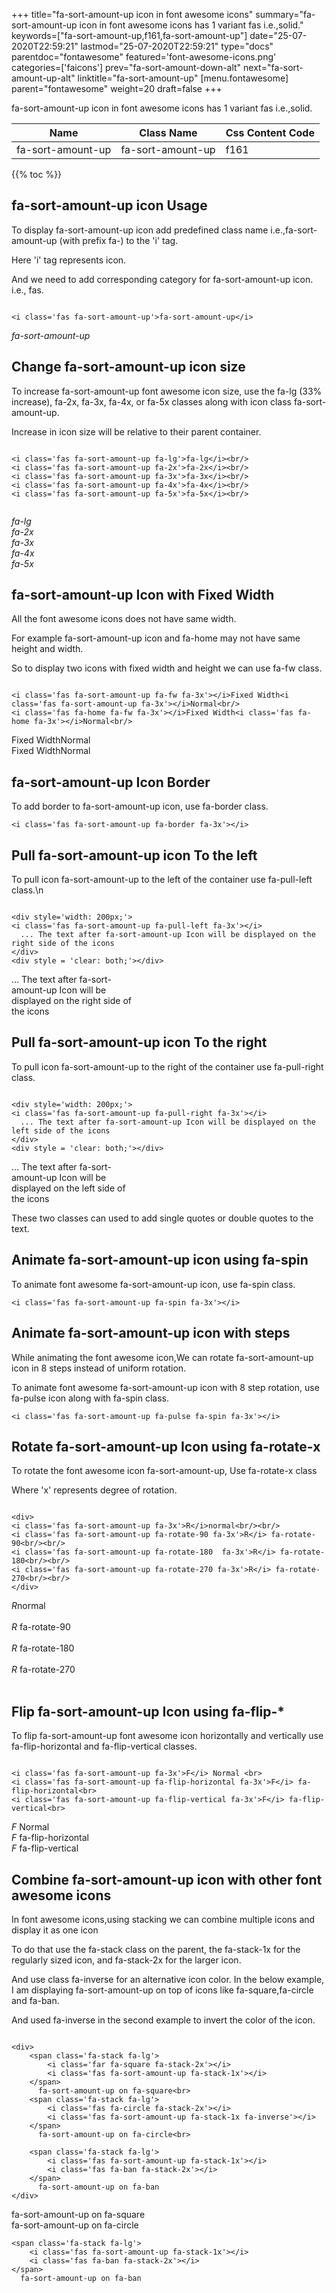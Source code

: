 +++
title="fa-sort-amount-up icon in font awesome icons"
summary="fa-sort-amount-up icon in font awesome icons has 1 variant fas i.e.,solid."
keywords=["fa-sort-amount-up,f161,fa-sort-amount-up"]
date="25-07-2020T22:59:21"
lastmod="25-07-2020T22:59:21"
type="docs"
parentdoc="fontawesome"
featured='font-awesome-icons.png'
categories=['faicons']
prev="fa-sort-amount-down-alt"
next="fa-sort-amount-up-alt"
linktitle="fa-sort-amount-up"
[menu.fontawesome]
parent="fontawesome"
weight=20
draft=false
+++


fa-sort-amount-up icon in font awesome icons has 1 variant fas i.e.,solid.

<div class='table-responsive'><table class='table'><thead><tr><th>Name</th><th>Class Name</th><th>Css Content Code</th></tr></thead><tbody><tr><td>fa-sort-amount-up</td><td>fa-sort-amount-up</td><td>f161</td></tr></tbody></table></div>


{{% toc %}}


## fa-sort-amount-up icon Usage

To display fa-sort-amount-up icon add predefined class name i.e.,fa-sort-amount-up (with prefix fa-) to the 'i' tag.

Here 'i' tag represents icon.

And we need to add corresponding category for fa-sort-amount-up icon. i.e., fas.


```

<i class='fas fa-sort-amount-up'>fa-sort-amount-up</i>
```

<i class='fas fa-sort-amount-up'>fa-sort-amount-up</i>




## Change fa-sort-amount-up icon size
To increase fa-sort-amount-up font awesome icon size, use the fa-lg (33% increase), fa-2x, fa-3x, fa-4x, or fa-5x classes along with icon class fa-sort-amount-up.

Increase in icon size will be relative to their parent container. 

```

<i class='fas fa-sort-amount-up fa-lg'>fa-lg</i><br/>
<i class='fas fa-sort-amount-up fa-2x'>fa-2x</i><br/>
<i class='fas fa-sort-amount-up fa-3x'>fa-3x</i><br/>
<i class='fas fa-sort-amount-up fa-4x'>fa-4x</i><br/>
<i class='fas fa-sort-amount-up fa-5x'>fa-5x</i><br/>
            
```

<i class='fas fa-sort-amount-up fa-lg'>fa-lg</i><br/>
<i class='fas fa-sort-amount-up fa-2x'>fa-2x</i><br/>
<i class='fas fa-sort-amount-up fa-3x'>fa-3x</i><br/>
<i class='fas fa-sort-amount-up fa-4x'>fa-4x</i><br/>
<i class='fas fa-sort-amount-up fa-5x'>fa-5x</i><br/>
            



## fa-sort-amount-up Icon with Fixed Width 

All the font awesome icons does not have same width.

For example fa-sort-amount-up icon and fa-home may not have same height and width.

So to display two icons with fixed width and height we can use fa-fw class.


```

<i class='fas fa-sort-amount-up fa-fw fa-3x'></i>Fixed Width<i class='fas fa-sort-amount-up fa-3x'></i>Normal<br/>
<i class='fas fa-home fa-fw fa-3x'></i>Fixed Width<i class='fas fa-home fa-3x'></i>Normal<br/>
```

<i class='fas fa-sort-amount-up fa-fw fa-3x'></i>Fixed Width<i class='fas fa-sort-amount-up fa-3x'></i>Normal<br/>
<i class='fas fa-home fa-fw fa-3x'></i>Fixed Width<i class='fas fa-home fa-3x'></i>Normal<br/>



## fa-sort-amount-up Icon Border 

To add border to fa-sort-amount-up icon, use fa-border class.


```
<i class='fas fa-sort-amount-up fa-border fa-3x'></i>

```
<i class='fas fa-sort-amount-up fa-border fa-3x'></i>





## Pull fa-sort-amount-up icon To the left

To pull icon fa-sort-amount-up to the left of the container use fa-pull-left class.\n

```

<div style='width: 200px;'>
<i class='fas fa-sort-amount-up fa-pull-left fa-3x'></i>
  ... The text after fa-sort-amount-up Icon will be displayed on the right side of the icons
</div>
<div style = 'clear: both;'></div>
```

<div style='width: 200px;'>
<i class='fas fa-sort-amount-up fa-pull-left fa-3x'></i>
  ... The text after fa-sort-amount-up Icon will be displayed on the right side of the icons
</div>
<div style = 'clear: both;'></div>




## Pull fa-sort-amount-up icon To the right
To pull icon fa-sort-amount-up to the right of the container use fa-pull-right class.

```

<div style='width: 200px;'>
<i class='fas fa-sort-amount-up fa-pull-right fa-3x'></i>
  ... The text after fa-sort-amount-up Icon will be displayed on the left side of the icons
</div>
<div style = 'clear: both;'></div>
```

<div style='width: 200px;'>
<i class='fas fa-sort-amount-up fa-pull-right fa-3x'></i>
  ... The text after fa-sort-amount-up Icon will be displayed on the left side of the icons
</div>
<div style = 'clear: both;'></div>

These two classes can used to add single quotes or double quotes to the text.


## Animate fa-sort-amount-up icon using fa-spin
To animate font awesome fa-sort-amount-up icon, use fa-spin class.

```
<i class='fas fa-sort-amount-up fa-spin fa-3x'></i>
```
<i class='fas fa-sort-amount-up fa-spin fa-3x'></i>




## Animate fa-sort-amount-up icon with steps
While animating the font awesome icon,We can rotate fa-sort-amount-up icon in 8 steps instead of uniform rotation.

To animate font awesome fa-sort-amount-up icon with 8 step rotation, use fa-pulse icon along with fa-spin class.


```
<i class='fas fa-sort-amount-up fa-pulse fa-spin fa-3x'></i>

```
<i class='fas fa-sort-amount-up fa-pulse fa-spin fa-3x'></i>





## Rotate fa-sort-amount-up Icon using fa-rotate-x
To rotate the font awesome icon fa-sort-amount-up, Use fa-rotate-x class

Where 'x' represents degree of rotation.


```

<div>
<i class='fas fa-sort-amount-up fa-3x'>R</i>normal<br/><br/>
<i class='fas fa-sort-amount-up fa-rotate-90 fa-3x'>R</i> fa-rotate-90<br/><br/> 
<i class='fas fa-sort-amount-up fa-rotate-180  fa-3x'>R</i> fa-rotate-180<br/><br/> 
<i class='fas fa-sort-amount-up fa-rotate-270 fa-3x'>R</i> fa-rotate-270<br/><br/>
</div>
```

<div>
<i class='fas fa-sort-amount-up fa-3x'>R</i>normal<br/><br/>
<i class='fas fa-sort-amount-up fa-rotate-90 fa-3x'>R</i> fa-rotate-90<br/><br/> 
<i class='fas fa-sort-amount-up fa-rotate-180  fa-3x'>R</i> fa-rotate-180<br/><br/> 
<i class='fas fa-sort-amount-up fa-rotate-270 fa-3x'>R</i> fa-rotate-270<br/><br/>
</div>




## Flip fa-sort-amount-up Icon using fa-flip-*
To flip fa-sort-amount-up font awesome icon horizontally and vertically use fa-flip-horizontal and fa-flip-vertical classes. 

```

<i class='fas fa-sort-amount-up fa-3x'>F</i> Normal <br>
<i class='fas fa-sort-amount-up fa-flip-horizontal fa-3x'>F</i> fa-flip-horizontal<br>
<i class='fas fa-sort-amount-up fa-flip-vertical fa-3x'>F</i> fa-flip-vertical<br>
```

<i class='fas fa-sort-amount-up fa-3x'>F</i> Normal <br>
<i class='fas fa-sort-amount-up fa-flip-horizontal fa-3x'>F</i> fa-flip-horizontal<br>
<i class='fas fa-sort-amount-up fa-flip-vertical fa-3x'>F</i> fa-flip-vertical<br>




## Combine fa-sort-amount-up icon with other font awesome icons
In font awesome icons,using stacking we can combine multiple icons and display it as one icon 

To do that use the fa-stack class on the parent, the fa-stack-1x for the regularly sized icon, and fa-stack-2x for the larger icon.

And use class fa-inverse for an alternative icon color. 
In the below example, I am displaying fa-sort-amount-up on top of icons like fa-square,fa-circle and fa-ban.

And used fa-inverse in the second example to invert the color of the icon.

```

<div>
    <span class='fa-stack fa-lg'>
        <i class='far fa-square fa-stack-2x'></i>
        <i class='fas fa-sort-amount-up fa-stack-1x'></i>
    </span>
      fa-sort-amount-up on fa-square<br>
    <span class='fa-stack fa-lg'>
        <i class='fas fa-circle fa-stack-2x'></i>
        <i class='fas fa-sort-amount-up fa-stack-1x fa-inverse'></i>
    </span>
      fa-sort-amount-up on fa-circle<br>

    <span class='fa-stack fa-lg'>
        <i class='fas fa-sort-amount-up fa-stack-1x'></i>
        <i class='fas fa-ban fa-stack-2x'></i>
    </span>
      fa-sort-amount-up on fa-ban
</div>
```

<div>
    <span class='fa-stack fa-lg'>
        <i class='far fa-square fa-stack-2x'></i>
        <i class='fas fa-sort-amount-up fa-stack-1x'></i>
    </span>
      fa-sort-amount-up on fa-square<br>
    <span class='fa-stack fa-lg'>
        <i class='fas fa-circle fa-stack-2x'></i>
        <i class='fas fa-sort-amount-up fa-stack-1x fa-inverse'></i>
    </span>
      fa-sort-amount-up on fa-circle<br>

    <span class='fa-stack fa-lg'>
        <i class='fas fa-sort-amount-up fa-stack-1x'></i>
        <i class='fas fa-ban fa-stack-2x'></i>
    </span>
      fa-sort-amount-up on fa-ban
</div>






